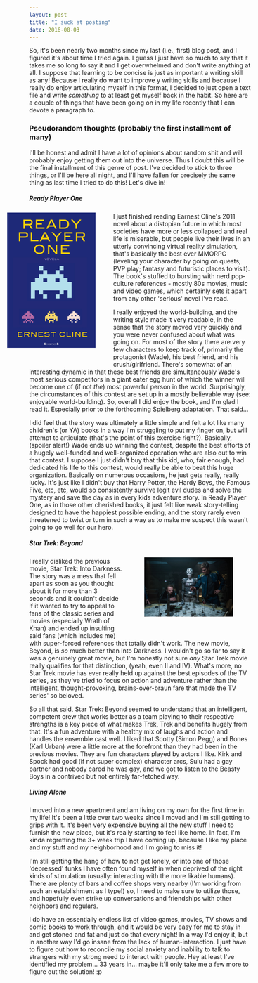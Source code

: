 ```yaml
---
layout: post
title: "I suck at posting"
date: 2016-08-03
---
```


So, it's been nearly two months since my last (i.e., first) blog post, and I figured it's about time I tried again. I guess I just have so much to say that it takes me so long to say it and I get overwhelmed and don't write anything at all. I suppose that learning to be concise is just as important a writing skill as any! Because I really do want to improve y writing skills and because I really do enjoy articulating myself in this format, I decided to just open a text file and write _something_ to at least get myself back in the habit. So here are a couple of things that have been going on in my life recently that I can devote a paragraph to.

### Pseudorandom thoughts (probably the first installment of many)
I'll be honest and admit I have a lot of opinions about random shit and will probably enjoy getting them out into the universe. Thus I doubt this will be the final installment of this genre of post. I've decided to stick to three things, or I'll be here all night, and I'll have fallen for precisely the same thing as last time I tried to do this! Let's dive in!

##### Ready Player One

<img align="left" src="../images/post-images/ready-2.jpg" title="Ready Player One" width="40%" style="margin:0 2.5rem 2.5rem -10%">

I just finished reading Earnest Cline's 2011 novel about a distopian future in which most societies have more or less collapsed and real life is miserable, but people live their lives in an utterly convincing virtual reality simulation, that's basically the best ever MMORPG (leveling your character by going on quests; PVP play; fantasy and futuristic places to visit). The book's stuffed to bursting with nerd pop-culture references - mostly 80s movies, music and video games, which certainly sets it apart from any other 'serious' novel I've read. 

I really enjoyed the world-building, and the writing style made it very readable, in the sense that the story moved very quickly and you were never confused about what was going on. For most of the story there are very few characters to keep track of, primarily the protagonist (Wade), his best friend, and his crush/girlfriend. There's somewhat of an interesting dynamic in that these best friends are simultaneously Wade's most serious competitors in a giant eater egg hunt of which the winner will become one of (if not _the_) most powerful person in the world. Surprisingly, the circumstances of this contest are set up in a mostly believable way (see: enjoyable world-building). So, overall I did enjoy the book, and I'm glad I read it. Especially prior to the forthcoming Spielberg adaptation. That said...

I did feel that the story was ultimately a little simple and felt a lot like many children's (or YA) books in a way I'm struggling to put my finger on, but will attempt to articulate (that's the point of this exercise right?). Basically, (spoiler alert!) Wade ends up winning the contest, despite the best efforts of a hugely well-funded and well-organized operation who are also out to win that contest. I suppose I just didn't buy that this kid, who, fair enough, had dedicated his life to this contest, would really be able to beat this huge organization. Basically on numerous occasions, he just gets really, really lucky. It's just like I didn't buy that Harry Potter, the Hardy Boys, the Famous Five, etc, etc, would so consistently survive legit evil dudes and solve the mystery and save the day as in every kids adventure story. In Ready Player One, as in those other cherished books, it just felt like weak story-telling designed to have the happiest possible ending, and the story rarely even threatened to twist or turn in such a way as to make me suspect this wasn't going to go well for our hero.

##### Star Trek: Beyond

<img align="right" src="../images/post-images/beyond0001.jpg" title="Star Trek:Beyond" width="40%" style="margin:0 2.5rem 2.5rem 10%">

I really disliked the previous movie, Star Trek: Into Darkness. The story was a mess that fell apart as soon as you thought about it for more than 3 seconds and it couldn't decide if it wanted to try to appeal to fans of the classic series and movies (especially Wrath of Khan) and ended up insulting said fans (which includes me) with super-forced references that totally didn't work. The new movie, Beyond, is _so_ much better than Into Darkness. I wouldn't go so far to say it was a genuinely great movie, but I'm honestly not sure _any_ Star Trek movie really qualifies for that distinction, (yeah, even II and IV). What's more, no Star Trek movie has ever really held up against the best episodes of the TV series, as they've tried to focus on action and adventure rather than the intelligent, thought-provoking, brains-over-braun fare that made the TV series' so beloved. 

So all that said, Star Trek: Beyond seemed to understand that an intelligent, competent crew that works better as a team playing to their respective strengths is a key piece of what makes Trek, Trek and benefits hugely from that. It's a fun adventure with a healthy mix of laughs and action and handles the ensemble cast well. I liked that Scotty (Simon Pegg) and Bones (Karl Urban) were a little more at the forefront than they had been in the previous movies. They are fun characters played by actors I like. Kirk and Spock had good (if not super complex) character arcs, Sulu had a gay partner and nobody cared he was gay, and we got to listen to the Beasty Boys in a contrived but not entirely far-fetched way.

##### Living Alone

I moved into a new apartment and am living on my own for the first time in my life! It's been a little over two weeks since I moved and I'm still getting to grips with it. It's been very expensive buying all the new stuff I need to furnish the new place, but it's really starting to feel like home. In fact, I'm kinda regretting the 3+ week trip I have coming up, because I like my place and my stuff and my neighborhood and I'm going to miss it! 

I'm still getting the hang of how to not get lonely, or into one of those 'depressed' funks I have often found myself in when deprived of the right kinds of stimulation (usually: interacting with the more likable humans). There are plenty of bars and coffee shops very nearby (I'm working from such an establishment as I type!) so, I need to make sure to utilize those, and hopefully even strike up conversations and friendships with other neighbors and regulars. 

I do have an essentially endless list of video games, movies, TV shows and comic books to work through, and it would be very easy for me to stay in and get stoned and fat and just do that every night! In a way I'd enjoy it, but in another way I'd go insane from the lack of human-interaction. I just have to figure out how to reconcile my social anxiety and inability to talk to strangers with my strong need to interact with people. Hey at least I've identified my problem... 33 years in... maybe it'll only take me a few more to figure out the solution! :p


